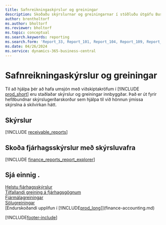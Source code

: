 ```yaml
---
title: Safnreikningaskýrslur og greiningar
description: Skoðaðu skýrslurnar og greiningarnar í stöðluðu útgáfu Business Central sem geta hjálpað þér að rekja útistandandi reikninga.
author: brentholtorf
ms.author: bholtorf
ms.reviewer: bholtorf
ms.topic: conceptual
ms.search.keywords: reporting
ms.search.form: 'Report_33, Report_101, Report_104, Report_109, Report_112, Report_120, Report_121, Report_129, Report_211, Report_1316'
ms.date: 04/26/2024
ms.service: dynamics-365-business-central
---
```

# <a name="accounts-receivable-reports-and-analytics"></a>Safnreikningaskýrslur og greiningar

Til að hjálpa þér að hafa umsjón með viðskiptakröfum í [!INCLUDE [prod_short](includes/prod_short.md)] eru staðlaðar skýrslur og greiningar innbyggðar. Það er út fyrir hefðbundnar skýrslugerðarskorður sem hjálpa til við hönnun ýmissa skýrslna á skilvirkan hátt.  

## <a name="reports"></a>Skýrslur

[!INCLUDE [receivable_reports](includes/receivable-reports-include.md)]

## <a name="explore-finance-reports-with-report-explorer"></a>Skoða fjárhagsskýrslur með skýrsluvafra

[!INCLUDE [finance_reports_report_explorer](includes/finance-reports-report-explorer-include.md)]


## <a name="see-also"></a>Sjá einnig .

[Helstu fjárhagsskýrslur](finance-reports.md)  
[Tilfallandi greining á fjárhagsgögnum](ad-hoc-analysis-finance.md)   
[Fjármálagreiningar](bi.md)   
[Sölugreiningar](sales-analytics-overview.md)  
[Endurskoðandi upplifun í [!INCLUDE[prod_long](includes/prod_long.md)]](finance-accounting.md)  

[!INCLUDE[footer-include](includes/footer-banner.md)]
